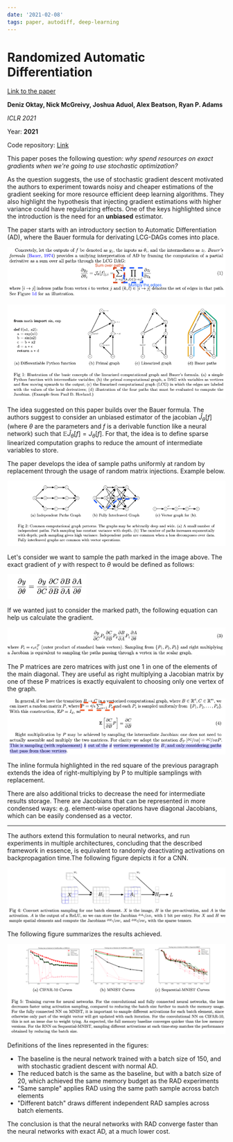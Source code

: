 ```yaml
---
date: '2021-02-08'
tags: paper, autodiff, deep-learning
---
```

# Randomized Automatic Differentiation

[Link to the paper](https://arxiv.org/abs/2007.10412)

**Deniz Oktay, Nick McGreivy, Joshua Aduol, Alex Beatson, Ryan P. Adams**

*ICLR 2021*

Year: **2021**

Code repository: [Link](https://github.com/PrincetonLIPS/RandomizedAutomaticDifferentiation)

This paper poses the following question: _why spend resources on exact gradients when we're going to use stochastic optimization?_

As the question suggests, the use of stochastic gradient descent motivated the authors to experiment towards noisy and cheaper estimations of the gradient seeking for more resource efficient deep learning algorithms. They also highlight the hypothesis that injecting gradient estimations with higher variance could have regularizing effects. One of the keys highlighted since the introduction is the need for an __unbiased__ estimator.

The paper starts with an introductory section to Automatic Differentiation (AD), where the Bauer formula for derivating LCG-DAGs comes into place.

![](assets/oktay2020/bauer.png)

![](assets/oktay2020/graphs.png)

The idea suggested on this paper builds over the Bauer formula. The authors suggest to consider an unbiased estimator of the jacobian $\hat{J}_\theta[f]$ (where $\theta$ are the parameters and $f$ is a derivable function like a neural network) such that $\mathbb{E}\hat{J}_\theta[f] = J_\theta[f]$. For that, the idea is to define sparse linearized computation graphs to reduce the amount of intermediate variables to store.

The paper develops the idea of sample paths uniformly at random by replacement through the usage of random matrix injections. Example below.

![](assets/oktay2020/matrix_injection.png)

Let's consider we want to sample the path marked in the image above. The exact gradient of $y$ with respect to $\theta$ would be defined as follows:

![](assets/oktay2020/exactGradient.png)

If we wanted just to consider the marked path, the following equation can help us calculate the gradient.

![](assets/oktay2020/pathGradient.png)

The P matrices are zero matrices with just one 1 in one of the elements of the main diagonal. They are useful as right multiplying a Jacobian matrix by one of these P matrices is exactly equivalent to choosing only one vertex of the graph.

![](assets/oktay2020/randomMatrixEquivalence.png)

The inline formula highlighted in the red square of the previous paragraph extends the idea of right-multiplying by P to multiple samplings with replacement.

There are also additional tricks to decrease the need for intermediate results storage. There are Jacobians that can be represented in more condensed ways: e.g. element-wise operations have diagonal Jacobians, which can be easily condensed as a vector.

_______
The authors extend this formulation to neural networks, and run experiments in multiple architectures, concluding that the described framework in essence, is equivalent to randomly deactivating activations on backpropagation time.The following figure depicts it for a CNN.

![](assets/oktay2020/CNN_RAD.png)

The following figure summarizes the results achieved.

![](assets/oktay2020/results.png)

Definitions of the lines represented in the figures:

* The baseline is the neural network trained with a batch size of 150, and with stochastic gradient descent with normal AD.
* The reduced batch is the same as the baseline, but with a batch size of 20, which achieved the same memory budget as the RAD experiments
* "Same sample" applies RAD using the same path sample across batch elements
* "Different batch" draws different independent RAD samples across batch elements.

The conclusion is that the neural networks with RAD converge faster than the neural networks with exact AD, at a much lower cost.
